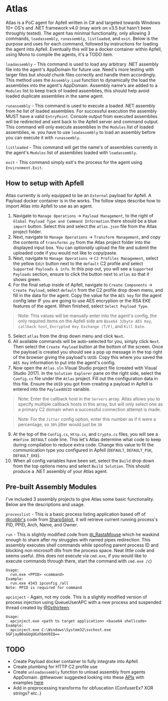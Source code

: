 # Atlas

Atlas is a PoC agent for Apfell written in C# and targeted towards Windows 10+ OS's and .NET framework v4.0 (may work on v3.5 but hasn't been throughly tested). The agent has minimal functionality, only allowing 3 commands, `loadassembly`, `runassembly`, `listloaded`, and `exit`. Below is the purpose and uses for each command, followed by instructions for loading the agent into Apfell. Eventually this will be a docker container within Apfell, using Mono to compile the agents, it's a TODO item.

`loadassembly` - This command is used to load any arbitrary .NET assembly file into the agent's AppDomain for future use. Need's more testing with larger files but _should_ chunk files correctly and handle them accordingly. This method uses the `Assembly.Load` function to dynamically the load the assemblies into the agent's AppDomain. Assembly name's are added to a `Modules` list to keep track of loaded assemblies, this should help avoid loaded duplicate assemblies in the same agent.

`runassembly` - This command is used to execute a loaded .NET assembly from he list of loaded assemblies. For successful execution the assembly MUST have a valid `EntryPoint`. Console output from executed assemblies will be redirected and sent back to the Apfell server and command output. This command will only execute assemblies in the `Modules` list of loaded assemblies, ie. you have to use `loadassembly` to load an assembly before you can execute it with `runassembly`.

`listloaded` - This command will get the name's of assemblies currently in the agent's `Modules` list of assemblies loaded with `loadassembly`.

`exit` - This command simply exit's the process for the agent using `Environment.Exit`.

## How to setup with Apfell
Atlas currently is only equipped to be an `External` payload for Apfell. A Payload docker container is in the works. The follow steps describe how to import Atlas into Apfell to use as an agent.

1. Navigate to `Manage Operations` -> `Payload Management`, to the right of `Global Payload Type and Command Information` there should be a blue `import` button. Select this and select the `atlas.json` file from the Atlas project folder.
2. Next, navigate to `Manage Operations` -> `Transform Management`, and copy the contents of `transforms.py` from the Atlas project folder into the displayed input box. You can _optionally_ upload the file and submit the uploaded code if you would not like to copy/paste.
3. Next, navigate to `Manage Operations` -> `C2 Profiles Management`, select the yellow `Edit` button next to the `default` C2 profile and select `Supported Payloads & info`. In this pop out, you will see a `Supported Payloads` section, ensure to click the button next to `atlas` so that it shows green.
4. For the final setup inside of Apfell, navigate to `Create Components` -> `Create Payload`, select `default` from the C2 profile drop down menu, and fill in the data for the agent. Copy the value for the `AES key` for the agent config later IF you are going to use AES encryption or the RSA EKE features of the agent. When finished, select `Select Payload Type`.
>Note: This values will be manually enter into the agent's config, the only required items on the Apfell side are `Base64 32byte AES Key`, `callback host`, `Encrypted Key Exchange (T/F)`, and `Kill Date`.
5. Select `atlas` from the drop down menu and click `Next`.
6. All available commands will be auto-selected for you, simply click `Next`. Then select the `Create Payload` button at the bottom of the screen. Once the payload is created you should see a pop up message in the top right of the browser giving the payload's `UUID`. Copy this where you saved the `AES Key` information to put into the agent's config.
7. Now open the `Atlas.sln` Visual Studio project file (created with Visual Studio 2017). In the `Solution Explorer` pane on the right side, select the `Config.cs` file under the `Atlas` project. Fill out the configuration data in this file. Ensure the `UUID` you got from creating a payload in Apfell is entered into the `PayloadUUID` variable.
>Note: Enter the callback host in the `Servers` array. Atlas allows you to specify multiple callback hosts in this array, but will only select one as a primary C2 domain when a successful connection attempt is made.

>Note: For the `Jitter` config option, enter this number as if it were a percentage, so `30%` jitter would just be `30`
9. At the top of the `Config.cs`, `Http.cs`, and `Crypto.cs` files, you will see a `#define DEFAULT` code line. This let's Atlas determine what code to keep during compilation to reduce extra code. Change this value to fit the communication type you configured in Apfell (`DEFAULT`, `DEFAULT_PSK`, `DEFAULT_EKE`).
10. When all config variables have been set, select the `Build` drop down from the top options menu and select `Build Solution`. This should produce a .NET assembly of your Atlas agent.

## Pre-built Assembly Modules
I've included 3 assembly projects to give Atlas some basic functionality. Below are the descriptions and usage.

`processlist` - This is a basic process listing application based off of [@cobbr's](https://twitter.com/cobbr_io?lang=en) code from [SharpSploit](https://github.com/cobbr/SharpSploit), it will retrieve current running process's PID, PPID, Arch, Name, and Owner.

`run` - This is slightly modified code from [@_RastaMouse](https://twitter.com/_rastamouse?lang=en) which he waskind enough to share after my struggles with named pipes redirection. This assembly executes shell commands while spoofing parent process ID and blocking non microsoft dlls from the process space. Neat little code and seems useful. (this does not execute via `cmd.exe`, if you would like to execute commands through there, start the command with `cmd.exe /c`)
```
Usage:
  run.exe <PPID> <command>
Example:
  run.exe 4343 ipconfig /all
Note: PPID is required for command
```

`apcinject` - Again, not my code. This is a slightly modified version of process injection using QueueUserAPC with a new process and suspended thread created by [@0xthirteen](https://twitter.com/0xthirteen).
```
Usage:
  apcinject.exe <path to target application> <base64 shellcode>
Example:
  apcinject.exe C:\Windows\System32\svchost.exe SGFjayB0aGUgUGxhbmV0IQ==
```

## TODO
- Create Payload docker container to fully integrate into Apfell
- Create plumbing for HTTP C2 profile use
- Create `unloadassembly` function to unload assembly from agents AppDomain. @thewover suggested looking into these [APIs](https://docs.microsoft.com/en-us/dotnet/framework/unmanaged-api/debugging/) with examples [here](https://github.com/lowleveldesign/mindbg)
- Add in preprocessing transforms for obfuscation (ConfuserEx? XOR strings? etc..)
